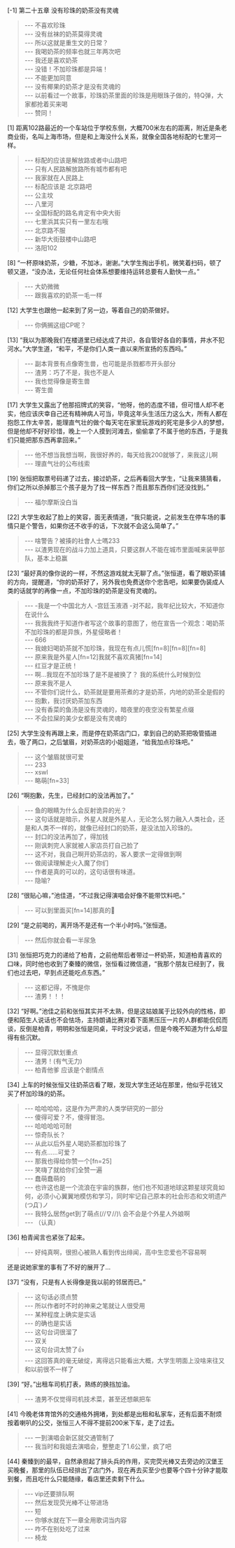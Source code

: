 
[-1] 第二十五章 没有珍珠的奶茶没有灵魂
>--- 不喜欢珍珠<br>
>--- 没有丝袜的奶茶莫得灵魂<br>
>--- 所以这就是重生文的日常？<br>
>--- 我喝奶茶的频率也就三年两次吧<br>
>--- 我还是喜欢奶茶<br>
>--- 没错！不加珍珠都是异端！<br>
>--- 不能更加同意<br>
>--- 没有椰果的奶茶才是没有灵魂的<br>
>--- 以前看过一个故事，珍珠奶茶里面的珍珠是用眼珠子做的，特Q弹，大家都抢着买来喝<br>
>--- 赞同！<br>

[1] 距离102路最近的一个车站位于学校东侧，大概700米左右的距离，附近是条老商业街，名叫上海市场，但是和上海没什么关系，就像全国各地标配的七里河一样。
>--- 标配的应该是解放路或者中山路吧<br>
>--- 只有人民路解放路所有城市都有吧<br>
>--- 我家就在人民路上<br>
>--- 标配应该是 北京路吧<br>
>--- 公主坟<br>
>--- 八里河<br>
>--- 全国标配的路名肯定有中央大街<br>
>--- 七里浜其实只有一里左右哦<br>
>--- 北京路不服<br>
>--- 新华大街鼓楼中山路吧<br>
>--- 洛阳102<br>

[8] “一杯原味奶茶，少糖，不加冰，谢谢。”大学生掏出手机，微笑着扫码，顿了顿又道，“没办法，无论任何社会体系想要维持运转总要有人勤快一点。”
>--- 大奶微微<br>
>--- 跟我喜欢的奶茶一毛一样<br>

[12] 大学生也跟他一起来到了另一边，等着自己的奶茶做好。
>--- 你俩搁这组CP呢？<br>

[13] “我以为那晚我们在楼道里已经达成了共识，各自管好各自的事情，井水不犯河水。”大学生道，“和平，不是你们人类一直以来所宣扬的东西吗。”
>--- 副本背景有点像寄生兽，也可能是杀戮都市开头部分<br>
>--- 渣男：巧了不是，我也不是人<br>
>--- 我也觉得像是寄生兽<br>
>--- 寄生兽<br>

[17] 大学生又露出了他那招牌式的笑容，“他呀，他的态度不错，但可惜人却不老实，他应该庆幸自己还有精神病人可当，毕竟这年头生活压力这么大，所有人都在抱怨工作太辛苦，能理直气壮的做个每天宅在家里玩游戏的死宅是多少人的梦想，但是他却不好好珍惜，晚上一个人摸到河滩去，偷偷拿了不属于他的东西，于是我们只能把那东西再拿回来。”
>--- 他不想当我想当啊，我很好养的，每天给我200就够了，来我这儿啊<br>
>--- 理直气壮的公布线索<br>

[19] 张恒把取票号码递了过去，接过奶茶，之后再看回大学生，“让我来猜猜看，你们之所以杀掉那三个孩子是为了找一样东西？而且那东西你们还没找到。”
>--- 福尔摩斯没白当<br>

[22] 大学生收起了脸上的笑容，面无表情道，“我只能说，之前发生在停车场的事情只是个警告，如果你还不收手的话，下次就不会这么简单了。”
>--- 啥警告？被揍的社會人士嗎233<br>
>--- 以渣男现在的战斗力加上道具，只要这群人不能在城市里面喊来装甲部队，基本上稳赢<br>

[23] “最好真的像你说的一样，不然这游戏就太无聊了点。”张恒道，看了眼奶茶铺的方向，提醒道，“你的奶茶好了，另外我也免费送你个忠告吧，如果要伪装成人类的话就学的再像一点，不加珍珠的奶茶是没有灵魂的。
>--- -我是一个中国北方人
-宫廷玉液酒
-对不起，我年纪比较大，不知道你在说什么<br>
>--- 我我我终于知道作者写这个故事的意图了，他在宣告一个观念：喝奶茶不加珍珠的都是异族，外星侵略者！<br>
>--- 666<br>
>--- 我媳妇喝奶茶就不加珍珠，我现在有点儿慌[fn=8][fn=8][fn=8]<br>
>--- 原来我是外星人[fn=12]我就不喜欢真猪[fn=14]<br>
>--- 红豆才是正统！<br>
>--- 啊…我现在不加珍珠了是不是被换了？ 我的系统什么时候到位<br>
>--- 原来我不是人<br>
>--- 不管你们说什么，奶茶就是要用茶煮的才是奶茶，内地的奶茶全是假的<br>
>--- 抱歉，我讨厌奶茶加东西<br>
>--- 没有香菜的鱼汤是没有灵魂的，暗夜里的夜空没有繁星点缀<br>
>--- 不会拉屎的美少女都是没有灵魂的<br>

[25] 大学生没有再跟上来，而是停在奶茶店门口，拿到自己的奶茶把吸管插进去，吸了两口，之后皱眉，对奶茶店的小姐姐道，“给我加点珍珠吧。”
>--- 这个皱眉就很可爱<br>
>--- 233<br>
>--- xswl<br>
>--- 略萌[fn=33]<br>

[26] “啊抱歉，先生，已经封口的没法再加了。”
>--- 鱼的眼睛为什么会反射诡异的光？<br>
>--- 这句话就是暗示，外星人就是外星人，无论怎么努力融入人类社会，还是和人类不一样的，就像已经封口的奶茶，是没法加入珍珠的。<br>
>--- 封口的没法再加了，得加钱<br>
>--- 刚讽刺完人家就被人家店员打自己脸了<br>
>--- 这不对，我自己啊开奶茶店的，客人要求一定得做到啊<br>
>--- 做阅读理解走火入魔了你们<br>
>--- 作者是真的可以的，这句话很有味道。<br>
>--- 隐喻?<br>

[28] “很贴心嘛，”池佳道，“不过我记得演唱会好像不能带饮料吧。”
>--- 可以到里面买[fn=14]那真的🐶<br>

[29] “是之前喝的，离开场不是还有一个半小时吗。”张恒道。
>--- 然后你就会看一半尿急<br>

[31] 张恒把巧克力的递给了柏青，之前他帮后者带过一杯奶茶，知道柏青喜欢的口味，同时他也收到了秦臻的微信，张恒看过微信道，“我那个朋友已经到了，我们也过去吧，早到点还能吃点东西。”
>--- 这都记得，不愧是你<br>
>--- 渣男！！！<br>

[32] “好啊。”池佳之前和张恒其实并不太熟，但是这姑娘属于比较外向的性格，即便和陌生人说话也不会怯场，主持朗诵比赛对着下面黑压压一片的人群都能侃侃而谈，反倒是柏青，明明和张恒是同桌，平时没少说话，但是今晚不知道为什么却显得有些沉默。
>--- 显得沉默划重点<br>
>--- 渣男！(有气无力)<br>
>--- 柏青他爹 应该是个剧情点<br>

[34] 上车的时候张恒又往奶茶店看了眼，发现大学生还站在那里，他似乎花钱又买了杯加珍珠的奶茶。
>--- 哈哈哈哈，这是作为严肃的人类学研究的一部分<br>
>--- 傻得可爱？不，傻得冒泡。<br>
>--- 哈哈哈哈可耐<br>
>--- 惊奇队长？<br>
>--- 从此以后外星人喝奶茶都加珍珠了<br>
>--- 有点……可爱？<br>
>--- 那我也得给你赞一个[fn=25]<br>
>--- 笑嗨了就给你们全赞一遍<br>
>--- 蠢萌蠢萌的<br>
>--- 也许这也是一个流浪在宇宙的族群，他们也不知道地球这颗星球究竟如何，必须小心翼翼地模仿和学习，同时牢记自己原本的社会形态和文明遗产(つД`)ノ<br>
>--- 我特么居然get到了萌点\(//∇//)\  会不会是个外星人外娘啊<br>
>--- （认真）<br>

[36] 柏青闻言也紧张了起来。
>--- 好纯真啊，很担心被熟人看到传出绯闻，高中生恋爱也不容易啊

还是说她家里的事有了不好的展开了…<br>

[37] “没有，只是有人长得像是我以前的邻居而已。”
>--- 这句话必须点赞<br>
>--- 所以作者时不时的神来之笔就让人很受用<br>
>--- 某种程度上确实是实话<br>
>--- 的确也是实话<br>
>--- 这句台词很溜了<br>
>--- 双关<br>
>--- 这句台词太赞了👍<br>
>--- 这回答真的毫无破绽，离得远只能看出大概，大学生明面上没啥来往又和以前很不一样了<br>

[39] “好。”出租车司机打表，熟练的换挡加油。
>--- 渣男不仅觉得司机技术菜，甚至还想飙把车<br>

[41] 今晚老体育馆外的交通格外拥堵，到处都是出租和私家车，还有后面不耐烦按着喇叭的公交，张恒三人不得不提前200米下车，走了过去。
>--- 一到演唱会新区就交通管制了<br>
>--- 我当时和我姐去演唱会，整整走了1.6公里，疯了吧<br>

[44] 秦臻到的最早，自然承担起了排头兵的作用，买完荧光棒又去旁边的汉堡王买晚餐，那里的队伍已经排出了店门外，现在再去买至少也要等个四十分钟才能取到餐，而且吃什么只能随缘，看店里还卖剩下什么。
>--- vip还要排队啊<br>
>--- 然后发现荧光棒不让带进场<br>
>--- 短<br>
>--- 你够水就在下一章全用歌词当内容<br>
>--- 咋不在别处吃了过来<br>
>--- 椅龙<br>

